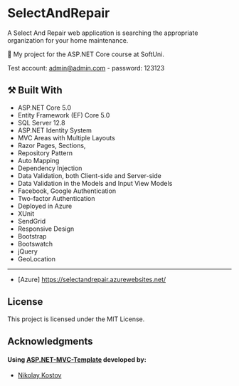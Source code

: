 # SelectAndRepair

A Select And Repair web application is searching the appropriate organization for your home maintenance.

:dart:  My project for the ASP.NET Core course at SoftUni.

Test account:
admin@admin.com - password: 123123

## :hammer_and_pick: Built With

- ASP.NET Core 5.0
- Entity Framework (EF) Core 5.0
- SQL Server 12.8
- ASP.NET Identity System
- MVC Areas with Multiple Layouts
- Razor Pages, Sections,
- Repository Pattern
- Auto Мapping
- Dependency Injection
- Data Validation, both Client-side and Server-side
- Data Validation in the Models and Input View Models
- Facebook, Google Authentication
- Two-factor Authentication
- Deployed in Azure
- XUnit 
- SendGrid
- Responsive Design
- Bootstrap
- Bootswatch
- jQuery
- GeoLocation

-------------------------------------------------------------

- [Azure] https://selectandrepair.azurewebsites.net/

## License

This project is licensed under the MIT License.

## Acknowledgments

#### Using [ASP.NET-MVC-Template](https://github.com/NikolayIT/ASP.NET-MVC-Template) developed by:
- [Nikolay Kostov](https://github.com/NikolayIT)
